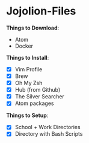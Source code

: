 # Jojolion-Files

**Things to Download**:
* Atom
* Docker

**Things to Install**:
* [x] Vim Profile
* [x] Brew
* [x] Oh My Zsh
* [x] Hub (from Github)
* [x] The Silver Searcher
* [x] Atom packages

**Things to Setup**:
* [x] School + Work Directories
* [x] Directory with Bash Scripts
